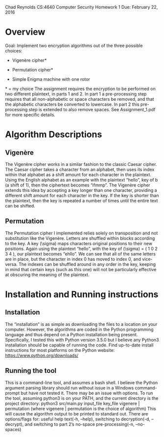 Chad Reynolds CS:4640 Computer Security
Homework 1 Due: February 22, 2016

Overview
========

Goal:
Implement two encryption algorithms out of the three possible choices:

-   Vigenère cipher\*

-   Permutation cipher\*

-   Simple Enigma machine with one rotor

\* = my choice
The assignment requires the encryption to be performed on two different plaintext, in parts 1 and 2. In part 1 a pre-processing step requires that all non-alphabetic or space characters be removed, and that the alphabetic characters be converted to lowercase. In part 2 this pre-processing step is extended to also remove spaces.
See Assignment\_1.pdf for more specific details.

Algorithm Descriptions
======================

Vigenère
--------

The Vigenère cipher works in a similar fashion to the classic Caesar cipher. The Caesar cipher takes a character from an alphabet, then uses its index within that alphabet as a shift amount for each character in the plaintext.
Using the English alphabet as an example with the plaintext “hello”, key of b (a shift of 1), then the ciphertext becomes “ifmmp”.
The Vigenère cipher extends this idea by accepting a key longer than one character, providing a different shift amount for each character in the key. If the key is shorter than the plaintext, then the key is repeated a number of times until the entire text can be shifted.

Permutation
-----------

The Permutation cipher I implemented relies solely on transposition and not substitution like the Vigenère. Letters are shuffled within blocks according to the key. A key \(\sigma\) maps characters original positions to their new positions. Again using the plaintext “hello”, with the key of \(\sigma\) = ( 1 0 2 3 4 ), our plaintext becomes “ehllo”.
We can see that all of the same letters are in place, but the character in index 0 has moved to index 0, and vice-versa. The indexes can be shuffled around in any order in the key, keeping in mind that certain keys (such as this one) will not be particularly effective at obscuring the meaning of the plaintext.

Installation and Running instructions
=====================================

Installation
------------

The “installation” is as simple as downloading the files to a location on your computer. However, the algorithms are coded in the Python programming language and thus depend on a Python installation being present. Specifically, I tested this with Python version 3.5.0 but I believe any Python3 installation should be capable of running the code.
Find up-to-date install instructions for most platforms on the Python website:
<span>https://www.python.org/downloads/</span>

Running the tool
----------------

This is a command-line tool, and assumes a bash shell. I believe the Python argument parsing library should run without issue in a Windows command-prompt but have not tested it. There may be an issue with options.
To run the tool, assuming python3 is on your PATH, and the current directory is the project directory:
python3 src/main.py input\_file key\_file <span>vigenere | permutation</span>
(where <span>vigenere | permutation</span> is the choice of algorithm)
This will cause the algorithm output to be printed to standard out. There are options/flags for: useful help text(-h, –help), switching to decryption(-d, –decrypt), and switching to part 2’s no-space pre-processing(-n, –no-spaces)
